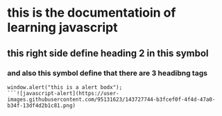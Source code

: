 # this is the documentatioin of learning javascript
## this right side define heading 2 in this symbol
### and also this symbol define that there are 3 headibng tags 

```
window.alert("this is a alert bodx");
```![javascript-alert](https://user-images.githubusercontent.com/95131623/143727744-b3fcef0f-4f4d-47a0-b34f-13df4d2b1c81.png)
